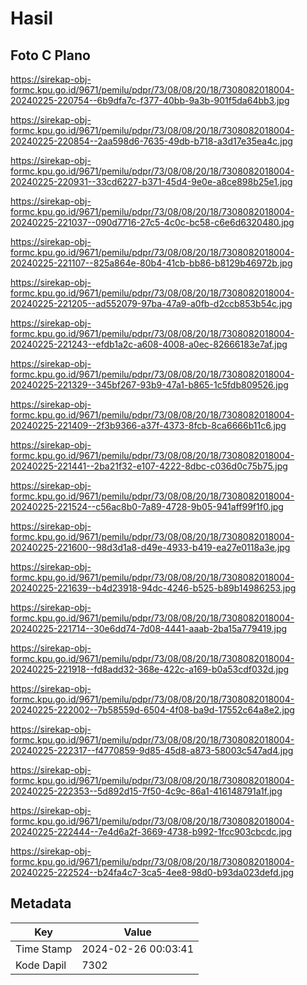 # Hasil

## Foto C Plano

https://sirekap-obj-formc.kpu.go.id/9671/pemilu/pdpr/73/08/08/20/18/7308082018004-20240225-220754--6b9dfa7c-f377-40bb-9a3b-901f5da64bb3.jpg

https://sirekap-obj-formc.kpu.go.id/9671/pemilu/pdpr/73/08/08/20/18/7308082018004-20240225-220854--2aa598d6-7635-49db-b718-a3d17e35ea4c.jpg

https://sirekap-obj-formc.kpu.go.id/9671/pemilu/pdpr/73/08/08/20/18/7308082018004-20240225-220931--33cd6227-b371-45d4-9e0e-a8ce898b25e1.jpg

https://sirekap-obj-formc.kpu.go.id/9671/pemilu/pdpr/73/08/08/20/18/7308082018004-20240225-221037--090d7716-27c5-4c0c-bc58-c6e6d6320480.jpg

https://sirekap-obj-formc.kpu.go.id/9671/pemilu/pdpr/73/08/08/20/18/7308082018004-20240225-221107--825a864e-80b4-41cb-bb86-b8129b46972b.jpg

https://sirekap-obj-formc.kpu.go.id/9671/pemilu/pdpr/73/08/08/20/18/7308082018004-20240225-221205--ad552079-97ba-47a9-a0fb-d2ccb853b54c.jpg

https://sirekap-obj-formc.kpu.go.id/9671/pemilu/pdpr/73/08/08/20/18/7308082018004-20240225-221243--efdb1a2c-a608-4008-a0ec-82666183e7af.jpg

https://sirekap-obj-formc.kpu.go.id/9671/pemilu/pdpr/73/08/08/20/18/7308082018004-20240225-221329--345bf267-93b9-47a1-b865-1c5fdb809526.jpg

https://sirekap-obj-formc.kpu.go.id/9671/pemilu/pdpr/73/08/08/20/18/7308082018004-20240225-221409--2f3b9366-a37f-4373-8fcb-8ca6666b11c6.jpg

https://sirekap-obj-formc.kpu.go.id/9671/pemilu/pdpr/73/08/08/20/18/7308082018004-20240225-221441--2ba21f32-e107-4222-8dbc-c036d0c75b75.jpg

https://sirekap-obj-formc.kpu.go.id/9671/pemilu/pdpr/73/08/08/20/18/7308082018004-20240225-221524--c56ac8b0-7a89-4728-9b05-941aff99f1f0.jpg

https://sirekap-obj-formc.kpu.go.id/9671/pemilu/pdpr/73/08/08/20/18/7308082018004-20240225-221600--98d3d1a8-d49e-4933-b419-ea27e0118a3e.jpg

https://sirekap-obj-formc.kpu.go.id/9671/pemilu/pdpr/73/08/08/20/18/7308082018004-20240225-221639--b4d23918-94dc-4246-b525-b89b14986253.jpg

https://sirekap-obj-formc.kpu.go.id/9671/pemilu/pdpr/73/08/08/20/18/7308082018004-20240225-221714--30e6dd74-7d08-4441-aaab-2ba15a779419.jpg

https://sirekap-obj-formc.kpu.go.id/9671/pemilu/pdpr/73/08/08/20/18/7308082018004-20240225-221918--fd8add32-368e-422c-a169-b0a53cdf032d.jpg

https://sirekap-obj-formc.kpu.go.id/9671/pemilu/pdpr/73/08/08/20/18/7308082018004-20240225-222002--7b58559d-6504-4f08-ba9d-17552c64a8e2.jpg

https://sirekap-obj-formc.kpu.go.id/9671/pemilu/pdpr/73/08/08/20/18/7308082018004-20240225-222317--f4770859-9d85-45d8-a873-58003c547ad4.jpg

https://sirekap-obj-formc.kpu.go.id/9671/pemilu/pdpr/73/08/08/20/18/7308082018004-20240225-222353--5d892d15-7f50-4c9c-86a1-416148791a1f.jpg

https://sirekap-obj-formc.kpu.go.id/9671/pemilu/pdpr/73/08/08/20/18/7308082018004-20240225-222444--7e4d6a2f-3669-4738-b992-1fcc903cbcdc.jpg

https://sirekap-obj-formc.kpu.go.id/9671/pemilu/pdpr/73/08/08/20/18/7308082018004-20240225-222524--b24fa4c7-3ca5-4ee8-98d0-b93da023defd.jpg


## Metadata

| Key        | Value               |
| ---------- | ------------------- |
| Time Stamp | 2024-02-26 00:03:41 |
| Kode Dapil | 7302                |



